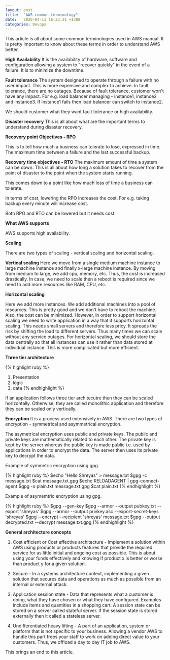 ```yaml
---
layout: post
title:  "AWS-common-terminology"
date:   2020-04-11 16:23:31 +1300
categories: Devops
---
```

This article is all about some common terminologies used in AWS manual.
It is pretty important to know about these terms in order to understand AWS better.

**High Availability**
It is the availability of hardware, software and configuration
allowing a system to "recover quickly" in the event of a failure.
It is to minimize the downtime. 

**Fault tolerance**
The system designed to operate through a failure with no user impact.
This is more expensive and complex to achieve. In fault tolerance, 
there are no outages. Because of fault tolerance, customer won't have 
any impact. For e.g. load balancer managing - instance1, instance2 and
instance3. If instance1 fails then load balancer can switch to instance2.

We should customer what they want fault tolerance or high availability.

**Disaster recovery**
This is all about what are the important terms to understand during 
disaster recovery.

**Recovery point Objectives - RPO**

This is to tell how much a business can tolerate to lose, expressed 
in time. The maximum time between a failure and the last successful 
backup.

**Recovery time objectives - RTO**
The maximum amount of time a system can be down. 
This is all about how long a solution takes to recover from the point of
disaster to the point when the system starts running.

This comes down to a point like how much loss of time a business can tolerate.

In terms of cost, lowering the RPO increases the cost.
For e.g. taking backup every minute will increase cost.

Both RPO and RTO can be lowered but it needs cost. 

**What AWS supports**

AWS supports high availability.

**Scaling**

There are two types of scaling - vertical scaling and horizontal scaling.

**Vertical scaling**
Here we move from a single medium machine instance to large machine 
instance and finally x-large machine instance. By moving from medium
to large, we add cpu, memory, etc. Thus, the cost is increased drastically.
In case, we need to scale then a reboot is required since we need to add
more resources like RAM, CPU, etc.

**Horizontal scaling**

Here we add more instances. We add additional machines into a pool of
resources. This is pretty good and we don't have to reboot the machine.
Also, the cost can be minimized. However, in order to support horizontal scaling we need to write application in a way that it supports horizontal
scaling. This needs small servers and therefore less pricy. It spreads the
risk by shifting the load to different servers. Thus many times we can
scale without any service outages. For horizontal scaling, we should 
store the data centrally so that all instances can use it rather than
data stored at individual instance. This is more complicated but more
efficient.

**Three tier architecture**

{% highlight ruby %}
 1. Presentation
 2. logic
 3. data
{% endhighlight %}

If an application follows three tier architecutre then they 
can be scaled horizontally. Otherwise, they are called monolithic
application and therefore they can be scaled only vertically.

**Encryption**
It is a process used extensively in AWS. There are two types of
encryption - symmetrical and asymmetrical encryption.

The asymetrical encryption uses public and private keys. The
public and private keys are mathematically related to each other.
The private key is kept by the server whereas the public key is made
public i.e. used by applications in order to encrypt the data.
The server then uses its private key to decrypt the data.

Example of symmetric encryption using gpg.

{% highlight ruby %}
$echo "Hello Shreyas" > message.txt
$gpg -c message.txt
$cat message.txt.gpg
$echo RELOADAGENT | gpg-connect-agent
$gpg -o plain.txt message.txt.gpg
$cat plain.txt
{% endhighlight %}

Example of asymemtric encryption using gpg.

{% highlight ruby %}
 $gpg --gen-key
 $gpg --armor --output pubkey.txt --export 'shreyas'
 $gpg --armor --output privkey.asc --export-secret-keys 'shreyas'
 $gpg --encrypt --recipient 'shreyas' message.txt
 $gpg --output decrypted.txt --decrypt message.txt.gpg
{% endhighlight %}

**General architecture concepts**

1. Cost efficient or Cost effective architecture - Implement a solution within AWS using products 
or products features that provide the required service for as little initial and ongoing 
cost as possible. This is about using your funds effectively and knowing
if product x is better or worse than product y for a given solution.  

2. Secure - In a systems architecture context, implementing a given solution that
secures data and operations as much as possible from an internal or 
external attack.  

3. Application session state - Data that represents what a customer is 
doing, what they have chosen or what they have configured. Examples 
include items and quantities in a shopping cart. A session state can be
stored on a server called stateful server. If the session state is stored
externally then it called a stateless server.  

4. Undifferentiated heavy lifting - A part of an application, system
or platform that is not specific to your business. Allowing a vendor
AWS  to handle this part frees your staff to work on adding direct
value to your customers. Thus, we offload a day to day IT job to AWS.  

This brings an end to this article.